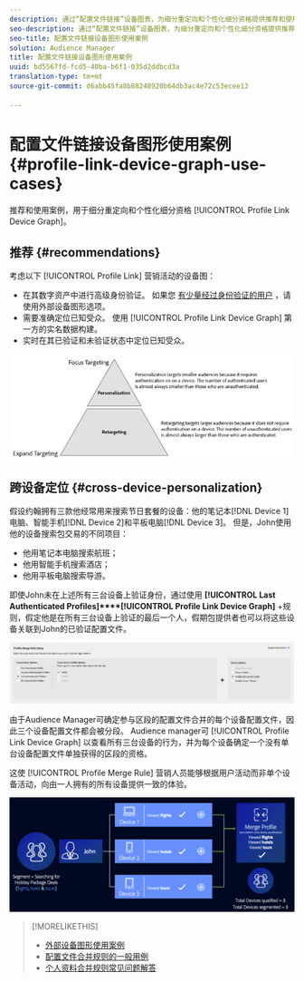 ```yaml
---
description: 通过“配置文件链接”设备图表，为细分重定向和个性化细分资格提供推荐和使用案例。
seo-description: 通过“配置文件链接”设备图表，为细分重定向和个性化细分资格提供推荐和使用案例。
seo-title: 配置文件链接设备图形使用案例
solution: Audience Manager
title: 配置文件链接设备图形使用案例
uuid: bd5567fd-fcd5-40ba-b6f1-035d2ddbcd3a
translation-type: tm+mt
source-git-commit: d6abb45fa8b88248920b64db3ac4e72c53ecee13

---
```



# 配置文件链接设备图形使用案例 {#profile-link-device-graph-use-cases}

推荐和使用案例，用于细分重定向和个性化细分资格 [!UICONTROL Profile Link Device Graph]。

## 推荐 {#recommendations}

考虑以下 [!UICONTROL Profile Link] 营销活动的设备图：

* 在其数字资产中进行高级身份验证。 如果您 [有少量经过身份验证的用户](merge-rule-definitions.md#device-options) ，请使用外部设备图形选项。
* 需要准确定位已知受众。 使用 [!UICONTROL Profile Link Device Graph] 第一方的实名数据构建。
* 实时在其已验证和未验证状态中定位已知受众。

![](assets/merge-rule-triangle2.png)

## 跨设备定位 {#cross-device-personalization}

假设约翰拥有三款他经常用来搜索节日套餐的设备：他的笔记本[!DNL Device 1]电脑、智能手机[!DNL Device 2]和平板电脑[!DNL Device 3]。 但是，John使用他的设备搜索包交易的不同项目：

* 他用笔记本电脑搜索航班；
* 他用智能手机搜索酒店；
* 他用平板电脑搜索导游。

即使John未在上述所有三台设备上验证身份，通过使用 **[!UICONTROL Last Authenticated Profiles]****[!UICONTROL Profile Link Device Graph]** +规则，假定他是在所有三台设备上验证的最后一个人，假期包提供者也可以将这些设备关联到John的已验证配置文件。

![last-device-graph](assets/last-device-graph.png)

由于Audience Manager可确定参与区段的配置文件合并的每个设备配置文件，因此三个设备配置文件都会被分段。 Audience manager可 [!UICONTROL Profile Link Device Graph] 以查看所有三台设备的行为，并为每个设备确定一个没有单台设备配置文件单独获得的区段的资格。

这使 [!UICONTROL Profile Merge Rule] 营销人员能够根据用户活动而非单个设备活动，向由一人拥有的所有设备提供一致的体验。

![跨设备个性化](assets/cross-device-personalization.png)

>[!MORELIKETHIS]
>
>* [外部设备图形使用案例](external-graph-use-cases.md)
>* [配置文件合并规则的一般用例](merge-rule-targeting-options.md)
>* [个人资料合并规则常见问题解答](../../faq/faq-profile-merge.md)

